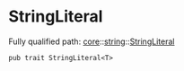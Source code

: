 # StringLiteral

Fully qualified path: [core](./core.md)::[string](./core-string.md)::[StringLiteral](./core-string-StringLiteral.md)

<pre><code class="language-cairo">pub trait StringLiteral&lt;T&gt;</code></pre>

